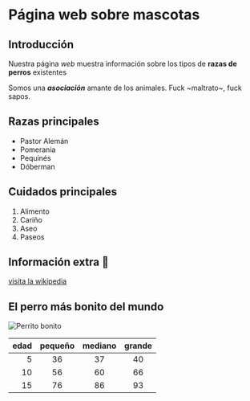 # Página web sobre mascotas

## Introducción

Nuestra página *web* muestra información sobre los tipos de **razas de perros** existentes

Somos una *__asociación__* amante de los animales. Fuck ~maltrato~, fuck sapos.

## Razas principales
- Pastor Alemán
- Pomerania
- Pequinés
- Dóberman

## Cuidados principales

1. Alimento
2. Cariño
3. Aseo
4. Paseos

## Información extra :dog:

[visita la wikipedia](https://es.wikipedia.org/wiki/Canis_familiaris)

## El perro más bonito del mundo

![Perrito bonito](img1)

[img1]: Murió-el-perrito-más-famosos-de-internet-2.jpg

| edad | pequeño | mediano | grande |
|-----:|:-------:|:-------:|:------:|
| 5    | 36      | 37      | 40     |
| 10   | 56      | 60      | 66     |
| 15   | 76      | 86      | 93     |
